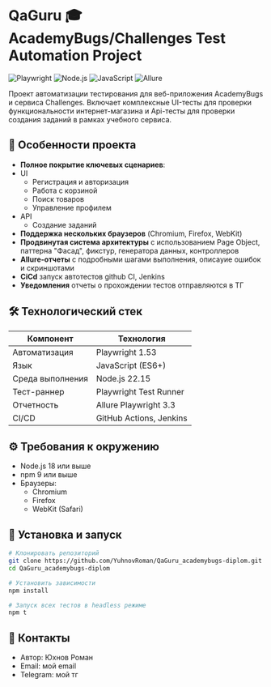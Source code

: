 # QaGuru 🎓 AcademyBugs/Challenges Test Automation Project

![Playwright](https://img.shields.io/badge/Playwright-1.53-2EAD33?style=flat&logo=playwright)
![Node.js](https://img.shields.io/badge/Node.js-22.15-339933?style=flat&logo=node.js)
![JavaScript](https://img.shields.io/badge/JavaScript-ES6+-F7DF1E?style=flat&logo=javascript)
![Allure](https://img.shields.io/badge/Allure_Report-3.3.0-ff69b4?style=flat&logo=allure)

Проект автоматизации тестирования для веб-приложения AcademyBugs и сервиса Challenges. Включает комплексные UI-тесты для проверки функциональности интернет-магазина и Api-тесты для проверки создания заданий в рамках учебного сервиса.

## 🚀 Особенности проекта

- **Полное покрытие ключевых сценариев**:
- UI
  - Регистрация и авторизация
  - Работа с корзиной
  - Поиск товаров
  - Управление профилем
- API
  - Создание заданий
- **Поддержка нескольких браузеров** (Chromium, Firefox, WebKit)
- **Продвинутая система архитектуры** с использованием Page Object, паттерна "Фасад", фикстур, генератора данных, контроллеров
- **Allure-отчеты** с подробными шагами выполнения, описаyие ошибок и скриншотами
- **CiCd** запуск автотестов github CI, Jenkins
- **Уведомления** отчеты о прохождении тестов отправляются в ТГ

## 🛠 Технологический стек

| Компонент        | Технология                                 |
|------------------|--------------------------------------------|
| Автоматизация    | Playwright 1.53                            |
| Язык             | JavaScript (ES6+)                          |
| Среда выполнения | Node.js 22.15                              |
| Тест-раннер      | Playwright Test Runner                     |
| Отчетность       | Allure Playwright 3.3                      |
| CI/CD            | GitHub Actions, Jenkins                    |

## ⚙️ Требования к окружению

- Node.js 18 или выше
- npm 9 или выше
- Браузеры:
  - Chromium
  - Firefox
  - WebKit (Safari)

## 🚀 Установка и запуск

```bash
# Клонировать репозиторий
git clone https://github.com/YuhnovRoman/QaGuru_academybugs-diplom.git
cd QaGuru_academybugs-diplom

# Установить зависимости
npm install

# Запуск всех тестов в headless режиме
npm t
```

## 📧 Контакты
- Автор: Юхнов Роман
- Email: мой email
- Telegram: мой тг

